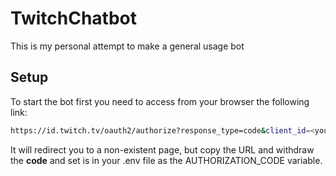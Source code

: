 # TwitchChatbot

This is my personal attempt to make a general usage bot 

## Setup

To start the bot first you need to access from your browser the following link:
```bash
https://id.twitch.tv/oauth2/authorize?response_type=code&client_id=<your_client_id>&redirect_uri=http://localhost:3000&scope=chat%3Aread+chat%3Aedit&state=c3ab8aa609ea11e793ae92361f002671
```

It will redirect you to a non-existent page, but copy the URL and withdraw the **code** and set is in your .env file as the AUTHORIZATION_CODE variable.